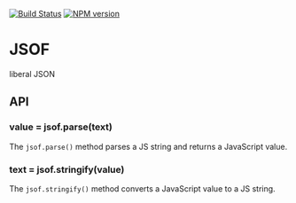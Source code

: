 [![Build Status](https://travis-ci.org/drom/jsof.svg?branch=master)](https://travis-ci.org/drom/jsof)
[![NPM version](https://img.shields.io/npm/v/jsof.svg)](https://www.npmjs.org/package/jsof)

# JSOF
liberal JSON

## API
### value = jsof.parse(text)
The `jsof.parse()` method parses a JS string and returns a JavaScript value.

### text = jsof.stringify(value)
The `jsof.stringify()` method converts a JavaScript value to a JS string.
